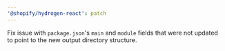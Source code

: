 ```yaml
---
'@shopify/hydrogen-react': patch
---
```


Fix issue with `package.json`'s `main` and `module` fields that were not updated to point to the new output directory structure.
